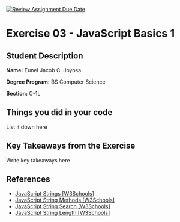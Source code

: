 [![Review Assignment Due Date](https://classroom.github.com/assets/deadline-readme-button-22041afd0340ce965d47ae6ef1cefeee28c7c493a6346c4f15d667ab976d596c.svg)](https://classroom.github.com/a/2EnW9dmo)

# Exercise 03 - JavaScript Basics 1

## Student Description

**Name:** Eunel Jacob C. Joyosa

**Degree Program:** BS Computer Science

**Section:** C-1L

## Things you did in your code
List it down here

## Key Takeaways from the Exercise
Write key takeaways here

## References
- [JavaScript Strings [W3Schools]](https://www.w3schools.com/js/js_strings.asp)
- [JavaScript String Methods [W3Schools]](https://www.w3schools.com/js/js_string_methods.asp)
- [JavaScript String Search [W3Schools]](https://www.w3schools.com/js/js_string_search.asp)
- [JavaScript String Length [W3Schools]](https://www.w3schools.com/jsref/jsref_length_string.asp)
